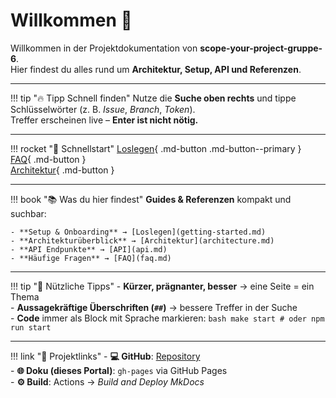 # Willkommen 👋

Willkommen in der Projektdokumentation von **scope-your-project-gruppe-6**.  
Hier findest du alles rund um **Architektur, Setup, API und Referenzen**.

---

!!! tip "🔥 Tipp Schnell finden"
    Nutze die **Suche oben rechts** und tippe Schlüsselwörter (z. B. *Issue*, *Branch*, *Token*).  
    Treffer erscheinen live – **Enter ist nicht nötig.**

---

!!! rocket "🚀 Schnellstart"
    [Loslegen](getting-started.md){ .md-button .md-button--primary }  
    [FAQ](faq.md){ .md-button }  
    [Architektur](architecture.md){ .md-button }

---

!!! book "📚 Was du hier findest"
    **Guides & Referenzen** kompakt und suchbar:

    - **Setup & Onboarding** → [Loslegen](getting-started.md)  
    - **Architekturüberblick** → [Architektur](architecture.md)  
    - **API Endpunkte** → [API](api.md)  
    - **Häufige Fragen** → [FAQ](faq.md)  

---

!!! tip "🔧 Nützliche Tipps"
    - **Kürzer, prägnanter, besser** → eine Seite = ein Thema  
    - **Aussagekräftige Überschriften (`##`)** → bessere Treffer in der Suche  
    - **Code** immer als Block mit Sprache markieren:
      ```bash
      make start
      # oder
      npm run start
      ```

---

!!! link "🔗 Projektlinks"
    - **💻 GitHub**: [Repository](https://github.com/HSLU-Exercise/scope-your-project-gruppe-6)  
    - **🌐 Doku (dieses Portal)**: `gh-pages` via GitHub Pages  
    - **⚙️ Build**: Actions → *Build and Deploy MkDocs*
